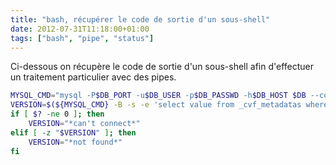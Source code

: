 ```yaml
---
title: "bash, récupérer le code de sortie d'un sous-shell"
date: 2012-07-31T11:18:00+01:00
tags: ["bash", "pipe", "status"]
---
```

Ci-dessous on récupère le code de sortie d'un sous-shell afin d'effectuer un traitement particulier avec des pipes. 

 
```bash
MYSQL_CMD="mysql -P$DB_PORT -u$DB_USER -p$DB_PASSWD -h$DB_HOST $DB --connect-timeout=1"
VERSION=$(${MYSQL_CMD} -B -s -e 'select value from _cvf_metadatas where name="version"' 2>/dev/null | tail -n 1 ; exit $PIPESTATUS)
if [ $? -ne 0 ]; then 
    VERSION="*can't connect*"
elif [ -z "$VERSION" ]; then
    VERSION="*not found*"
fi
```
